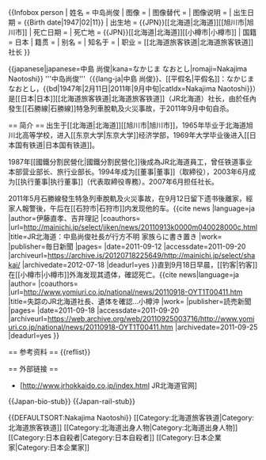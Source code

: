 {{Infobox person
| 姓名     = 中岛尚俊
| 图像     = 
| 图像替代 = 
| 图像说明 = 
| 出生日期 = {{Birth date|1947|02|11}}
| 出生地   = {{JPN}}[[北海道|北海道]][[旭川市|旭川市]]
| 死亡日期 = <!-- {{Death date and age|2011|09|DD|1947|02|11}}（死亡在前，出生在后） -->
| 死亡地   = {{JPN}}[[北海道|北海道]][[小樽市|小樽市]]
| 国籍       = 日本
| 籍贯       = <!-- （仅限部分地区人士使用） -->
| 别名     = 
| 知名于   = 
| 职业     = [[北海道旅客铁道|北海道旅客铁道]]社长
}}

{{japanese|japanese=中島 尚俊|kana=なかじま なおとし|romaji=Nakajima Naotoshi}}
'''中岛尚俊'''（{{lang-ja|中島 尚俊}}、[[平假名|平假名]]：なかじま なおとし，{{bd|1947年|2月11日|2011年|9月中旬|catIdx=Nakajima Naotoshi}}）是[[日本|日本]][[北海道旅客铁道|北海道旅客铁道]]（JR北海道）社长，由於任內發生[[石勝線|石勝線]]特急列車脫軌及火災事故，于2011年9月中旬自杀。

== 简介 ==
出生于[[北海道|北海道]][[旭川市|旭川市]]，1965年毕业于北海道旭川北高等学校，进入[[东京大学|东京大学]]经济学部，1969年大学毕业後进入[[日本国有铁道|日本国有铁道]]。

1987年[[國鐵分割民營化|國鐵分割民營化]]後成為JR北海道員工，曾任铁道事业本部营业部长、旅行业部长。1994年成为[[董事|董事]]（取締役），2003年6月成为[[执行董事|执行董事]]（代表取締役専務）。2007年6月担任社长。

2011年5月石勝線發生特急列車脫軌及火災事故，在9月12日留下遗书後離家，經家人報警後，午后在[[石狩市|石狩市]]内发现他的车。<ref>{{cite news |language=ja |author=伊藤直孝、吉井理記 |coauthors= |url=http://mainichi.jp/select/jiken/news/20110913k0000m040028000c.html |title=JR北海道：中島尚俊社長が行方不明 家族らに書き置き |work= |publisher=毎日新聞 |pages= |date=2011-09-12 |accessdate=2011-09-20 |archiveurl=https://archive.is/20120718225649/http://mainichi.jp/select/shakai/ |archivedate=2012-07-18 |deadurl=yes }}</ref>直到9月18日早晨，[[钓客|钓客]]在[[小樽市|小樽市]]外海发现其遗体，確認死亡。<ref>{{cite news|language=ja |author= |coauthors= |url=http://www.yomiuri.co.jp/national/news/20110918-OYT1T00411.htm |title=失踪のJR北海道社長、遺体を確認…小樽沖 |work= |publisher=読売新聞 |pages= |date=2011-09-18 |accessdate=2011-09-20 |archiveurl=https://web.archive.org/web/20110925003716/http://www.yomiuri.co.jp/national/news/20110918-OYT1T00411.htm |archivedate=2011-09-25 |deadurl=yes }}</ref>

== 参考资料 ==
{{reflist}}

== 外部链接 ==
* [http://www.jrhokkaido.co.jp/index.html JR北海道官网]

{{Japan-bio-stub}}
{{Japan-rail-stub}}

{{DEFAULTSORT:Nakajima Naotoshi}}
[[Category:北海道旅客铁道|Category:北海道旅客铁道]]
[[Category:北海道出身人物|Category:北海道出身人物]]
[[Category:日本自殺者|Category:日本自殺者]]
[[Category:日本企業家|Category:日本企業家]]
